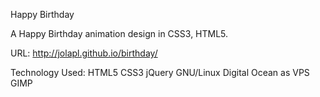 Happy Birthday

A Happy Birthday animation design in CSS3, HTML5.

URL: http://jolapl.github.io/birthday/

Technology Used: HTML5 CSS3 jQuery  GNU/Linux Digital Ocean as VPS GIMP
